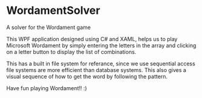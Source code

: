 # WordamentSolver
A solver for the Wordament game

This WPF application designed using C# and XAML, helps us to play Microsoft Wordament by simply entering the letters in the array and clicking on a letter button to display the list of combinations.

This has a built in file system for referance, since we use sequential access file systems are more efficient than database systems.
This also gives a visual sequence of how to get the word by following the pattern.

Have fun playing Wordament!! :)
